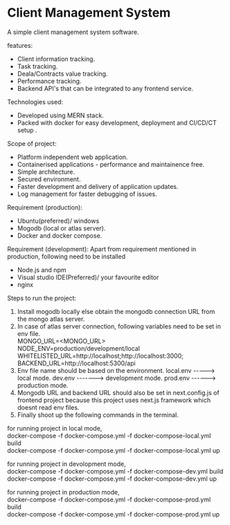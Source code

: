 # Client Management System

A simple client management system software.

features:
- Client information tracking.
- Task tracking.
- Deala/Contracts value tracking.
- Performance tracking.
- Backend API's that can be integrated to any frontend service.

Technologies used:
- Developed using MERN stack.
- Packed with docker for easy development, deployment and CI/CD/CT setup .

Scope of project:
- Platform independent web application.
- Containerised applications - performance and maintainence free.
- Simple architecture.
- Secured environment.
- Faster development and delivery of application updates.
- Log management for faster debugging of issues.

Requirement (production):
- Ubuntu(preferred)/ windows
- Mogodb (local or atlas server).
- Docker and docker compose.

Requirement (development):
Apart from requirement mentioned in production, following need to be installed
- Node.js and npm
- Visual studio IDE(Preferred)/ your favourite editor
- nginx

Steps to run the project:
1. Install mogodb locally else obtain the mongodb connection URL from the mongo atlas server.
2. In case of atlas server connection, following variables need to be set in env file.<br />
    MONGO_URL=<MONGO_URL> <br />
    NODE_ENV=production/development/local <br />
    WHITELISTED_URL=http://localhost;http://localhost:3000;<other url that is allowed access the backend API> <br />
    BACKEND_URL=http://localhost:5300/api <br />
3. Env file name should be based on the environment.
  local.env -----> local mode.
  dev.env -------> development mode.
  prod.env ------> production mode.
4. Mongodb URL and backend URL should also be set in next.config.js of frontend project because this project uses next.js framework which doesnt read env files.
5. Finally shoot up the following commands in the terminal.
  
for running project in local mode,<br />
docker-compose -f docker-compose.yml -f docker-compose-local.yml build <br />
docker-compose -f docker-compose.yml -f docker-compose-local.yml up <br />

for running project in devolopment mode,<br />
docker-compose -f docker-compose.yml -f docker-compose-dev.yml build<br />
docker-compose -f docker-compose.yml -f docker-compose-dev.yml up<br />

for running project in production mode,<br />
docker-compose -f docker-compose.yml -f docker-compose-prod.yml build <br />
docker-compose -f docker-compose.yml -f docker-compose-prod.yml up <br />
